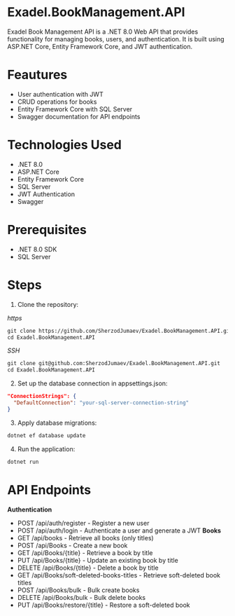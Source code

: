 # Exadel.BookManagement.API
Exadel Book Management API is a .NET 8.0 Web API that provides functionality for managing books, users, and authentication. It is built using ASP.NET Core, Entity Framework Core, and JWT authentication.
# Feautures
- User authentication with JWT
- CRUD operations for books
- Entity Framework Core with SQL Server
- Swagger documentation for API endpoints
# Technologies Used
- .NET 8.0
- ASP.NET Core
- Entity Framework Core
- SQL Server
- JWT Authentication
- Swagger
# Prerequisites
- .NET 8.0 SDK
- SQL Server
# Steps
1. Clone the repository:

*https*
```md
git clone https://github.com/SherzodJumaev/Exadel.BookManagement.API.git
cd Exadel.BookManagement.API
```
*SSH*
```md
git clone git@github.com:SherzodJumaev/Exadel.BookManagement.API.git
cd Exadel.BookManagement.API
```
2. Set up the database connection in appsettings.json:
```json
"ConnectionStrings": {
  "DefaultConnection": "your-sql-server-connection-string"
}
```
3. Apply database migrations:
```md
dotnet ef database update
```
4. Run the application:
```md
dotnet run
```
# API Endpoints
**Authentication**
- POST /api/auth/register - Register a new user
- POST /api/auth/login - Authenticate a user and generate a JWT
**Books**
- GET /api/books - Retrieve all books (only titles)
- POST /api/Books - Create a new book
- GET /api/Books/{title} - Retrieve a book by title
- PUT /api/Books/{title} - Update an existing book by title
- DELETE /api/Books/{title} - Delete a book by title
- GET /api/Books/soft-deleted-books-titles - Retrieve soft-deleted book titles
- POST /api/Books/bulk - Bulk create books
- DELETE /api/Books/bulk - Bulk delete books
- PUT /api/Books/restore/{title} - Restore a soft-deleted book
